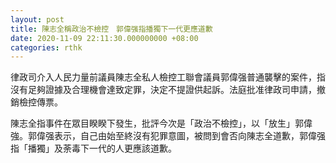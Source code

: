 ```yaml
---
layout: post
title: 陳志全稱政治不檢控　郭偉强指播獨下一代更應道歉
date: 2020-11-09 22:11:30.000000000 +08:00
categories: rthk
---
```


律政司介入人民力量前議員陳志全私人檢控工聯會議員郭偉强普通襲擊的案件，指沒有足夠證據及合理機會達致定罪，決定不提證供起訴。法庭批准律政司申請，撤銷檢控傳票。

陳志全指事件在眾目睽睽下發生，批評今次是「政治不檢控」，以「放生」郭偉強。郭偉强表示，自己由始至終沒有犯罪意圖，被問到會否向陳志全道歉，郭偉强指「播獨」及荼毒下一代的人更應該道歉。
